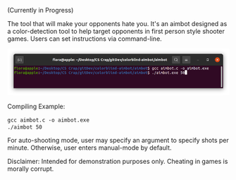 (Currently in Progress)

The tool that will make your opponents hate you. It's an aimbot designed as a color-detection tool to help target opponents in first person style shooter games. Users can set instructions via command-line.

![](compiling_instructions.png)

Compiling Example:

    gcc aimbot.c -o aimbot.exe
    ./aimbot 50 

For auto-shooting mode, user may specify an argument to specify shots per minute. Otherwise, user enters manual-mode by default.

Disclaimer: Intended for demonstration purposes only. Cheating in games is morally corrupt.